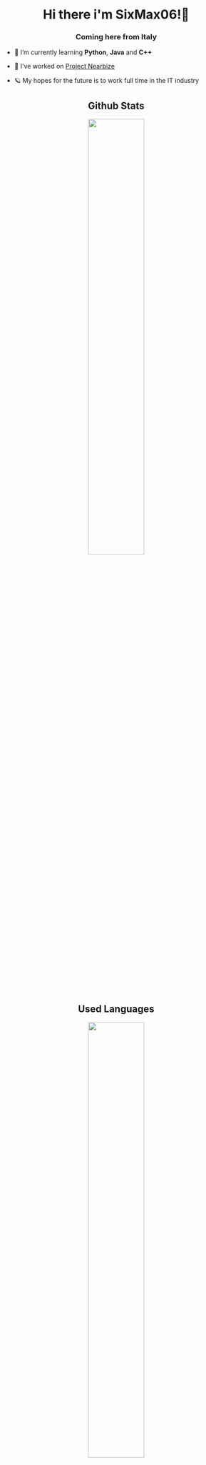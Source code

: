 <h1 align = center>Hi there i'm SixMax06!👋</h1>
<h3 align = center>Coming here from Italy</h3>

- 🌱 I’m currently learning **Python**, **Java** and **C++**

- 🔭 I've worked on [Project Nearbize](https://github.com/matteofogazzi/progetto-informatico-TPSIT)

- 🪐 My hopes for the future is to work full time in the IT industry

<h2 align = center>Github Stats</h2>
<div align = center><img src = "https://github-readme-stats.vercel.app/api?username=sixmax06&show_icons=true&count_private=true&hide_border=true" width= 50%></div>

<h2 align = center>Used Languages</h2>
<div align = center><img src = "https://github-readme-stats.vercel.app/api/top-langs/?username=sixmax06&hide_border=true&layout=compact" width = 50% align = center></div>

<!--
**SixMax06/SixMax06** is a ✨ _special_ ✨ repository because its `README.md` (this file) appears on your GitHub profile.

Here are some ideas to get you started:

- 🔭 I’m currently working on ...
- 🌱 I’m currently learning ...
- 👯 I’m looking to collaborate on ...
- 🤔 I’m looking for help with ...
- 💬 Ask me about ...
- 📫 How to reach me: ...
- 😄 Pronouns: ...
- ⚡ Fun fact: ...
-->
